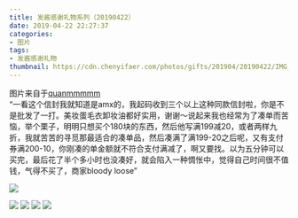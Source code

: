 ```yaml
---
title: 发酱感谢礼物系列（20190422）
date: 2019-04-22 22:27:37
categories:
- 图片
tags:
- 发酱感谢礼物
thumbnail: https://cdn.chenyifaer.com/photos/gifts/201904/20190422/IMG_5976.JPG
---
```


图片来自于<a href="https://weibo.com/p/1005051720171447" target="_blank">quanmmmmm</a><br/> “一看这个信封我就知道是amx的，我起码收到三个以上这种同款信封啦，你是不是批发了一打。美妆蛋毛衣卸妆油都好实用，谢谢～说起来我也经常为了凑单而苦恼，举个栗子，明明只想买个180块的东西，然后他写满199减20，或者两样九折，我就苦苦的寻觅那最适合的凑单品，然后凑满了满199-20之后呢，又有支付券满200-10，你刚凑的单金额就不符合支付满减了，啊又要找。以为五分钟可以买完，最后花了半个多小时也没凑好，就会陷入一种惆怅中，觉得自己时间很不值钱，气得不买了，商家bloody loose”

![](https://cdn.chenyifaer.com/photos/gifts/201904/20190422/IMG_5976.JPG)

<!--more-->

![](https://cdn.chenyifaer.com/photos/gifts/201904/20190422/IMG_5977.JPG)
![](https://cdn.chenyifaer.com/photos/gifts/201904/20190422/IMG_5978.JPG)
![](https://cdn.chenyifaer.com/photos/gifts/201904/20190422/IMG_5979.JPG)
![](https://cdn.chenyifaer.com/photos/gifts/201904/20190422/IMG_5980.JPG)
